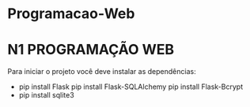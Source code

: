 # Programacao-Web

# N1 PROGRAMAÇÃO WEB

Para iniciar o projeto você deve instalar as dependências:

- pip install Flask pip install Flask-SQLAlchemy pip install Flask-Bcrypt
- pip install sqlite3
